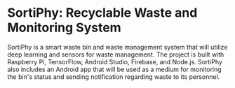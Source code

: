 # SortiPhy: Recyclable Waste and Monitoring System

SortiPhy is a smart waste bin and waste management system that will utilize deep learning and sensors for waste management. The project is built with Raspberry Pi, TensorFlow, Android Studio, Firebase, and Node.js. SortiPhy also includes an Android app that will be used as a medium for monitoring the bin's status and sending notification regarding waste to its personnel.
